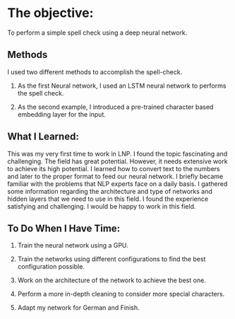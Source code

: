 # The objective:
To perform a simple spell check using a deep neural network.
## Methods
I used two different methods to accomplish the spell-check.

1. As the first Neural network, I used an LSTM neural network to performs the spell check.


2. As the second example, I introduced a pre-trained character based embedding layer for the input.

## What I Learned:

This was my very first time to work in LNP. I found the topic fascinating and challenging. The field has great potential. However, it needs extensive work to achieve its high potential. I learned how to convert text to the numbers and later to the proper format to feed our neural network. I briefly became familiar with the problems that NLP experts face on a daily basis. I gathered some information regarding the architecture and type of networks and hidden layers that we need to use in this field. I found the experience satisfying and challenging. I would be happy to work in this field. 

## To Do When I Have Time:

1. Train the neural network using a GPU.

2. Train the networks using different configurations to find the best configuration possible.

3. Work on the architecture of the network to achieve the best one.

4. Perform a more in-depth cleaning to consider more special characters.

5. Adapt my network for German and Finish.
